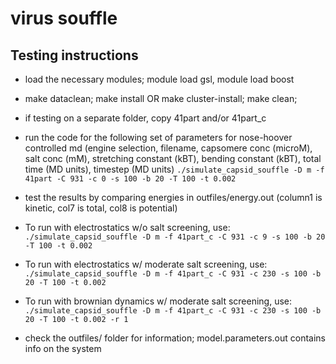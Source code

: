 # virus souffle

## Testing instructions

* load the necessary modules; module load gsl, module load boost

* make dataclean; make install OR make cluster-install; make clean; 

* if testing on a separate folder, copy 41part and/or 41part_c

* run the code for the following set of parameters for nose-hoover controlled md (engine selection, filename, capsomere conc (microM), salt conc (mM), stretching constant (kBT), bending constant (kBT), total time (MD units), timestep (MD units)
```./simulate_capsid_souffle -D m -f 41part -C 931 -c 0 -s 100 -b 20 -T 100 -t 0.002```

* test the results by comparing energies in outfiles/energy.out (column1 is kinetic, col7 is total, col8 is potential)

* To run with electrostatics w/o salt screening, use:
```./simulate_capsid_souffle -D m -f 41part_c -C 931 -c 9 -s 100 -b 20 -T 100 -t 0.002```

* To run with electrostatics w/ moderate salt screening, use:
```./simulate_capsid_souffle -D m -f 41part_c -C 931 -c 230 -s 100 -b 20 -T 100 -t 0.002```

* To run with brownian dynamics w/ moderate salt screening, use:
```./simulate_capsid_souffle -D m -f 41part_c -C 931 -c 230 -s 100 -b 20 -T 100 -t 0.002 -r 1```

* check the outfiles/ folder for information; model.parameters.out contains info on the system
